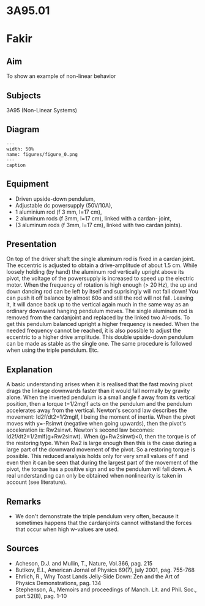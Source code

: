 # 3A95.01 
  # Fakir 
    
  
## Aim   
 To show an example of non-linear behavior    
  
## Subjects   
 3A95 (Non-Linear Systems)   
  
## Diagram   
   
```{figure} figures/figure_0.png  
---  
width: 50%  
name: figures/figure_0.png  
---  
caption  
``` 
      
  
## Equipment   
 
 *  Driven upside-down pendulum, 
 *  Adjustable dc powersupply (50V/10A), 
 *  1 aluminium rod (f 3 mm, l=17 cm), 
 *  2 aluminum rods (f 3mm, l=17 cm), linked with a cardan- joint, 
 *  (3 aluminum rods (f 3mm, l=17 cm), linked with two cardan joints).
       
  
## Presentation   
 On top of the driver shaft the single aluminum rod is fixed in a cardan joint. The eccentric is adjusted to obtain a drive-amplitude of about 1.5 cm. While loosely holding (by hand) the aluminum rod vertically upright above its pivot, the voltage of the powersupply is increased to speed up the electric motor. When the frequency of rotation is high enough (> 20 Hz), the up and down dancing rod can be left by itself and suprisingly will not fall down! You can push it off balance by almost 60o and still the rod will not fall. Leaving it, it will dance back up to the vertical again much in the same way as an ordinary downward hanging pendulum moves.  The single aluminum rod is removed from the cardanjoint and replaced by the linked two Al-rods. To get this pendulum balanced upright a higher frequency is needed. When the needed frequency cannot be reached, it is also possible to adjust the eccentric to a higher drive amplitude. This double upside-down pendulum can be made as stable as the single one.  The same procedure is followed when using the triple pendulum. Etc.    
  
## Explanation   
 A basic understanding arises when it is realised that the fast moving pivot drags the linkage downwards faster than it would fall normally by gravity alone. When the inverted pendulum is a small angle f away from its vertical position, then a torque t=1/2mglf acts on the pendulum and the pendulum accelerates away from the vertical. Newton's second law describes the movement: Id2f/dt2=1/2mglf, I being the moment of inertia. When the pivot moves with y=-Rsinwt (negative when going upwards), then the pivot's acceleration is: Rw2sinwt. Newton's second law becomes: Id2f/dt2=1/2mlf(g+Rw2sinwt). When (g+Rw2sinwt)<0, then the torque is of the restoring type. When Rw2 is large enough then this is the case during a large part of the downward movement of the pivot. So a restoring torque is possible. This reduced analysis holds only for very small values of f and even then it can be seen that during the largest part of the movement of the pivot, the torque has a positive sign and so the pendulum will fall down. A real understanding can only be obtained when nonlinearity is taken in account (see literature).    
  
## Remarks   
 
 *  We don't demonstrate the triple pendulum very often, because it sometimes happens that the cardanjoints cannot withstand the forces that occur when high w-values are used.
   
  
## Sources   
 
 *  Acheson, D.J. and Mullin, T., Nature, Vol.366, pag. 215 
 *  Butikov, E.I., American Jornal of Physics 69(7), july 2001, pag. 755-768 
 *  Ehrlich, R., Why Toast Lands Jelly-Side Down: Zen and the Art of Physics Demonstrations, pag. 134 
 *  Stephenson, A., Memoirs and proceedings of Manch. Lit. and Phil. Soc., part 52(8), pag. 1-10
  